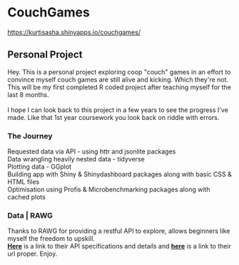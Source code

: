 # CouchGames

https://kurtisasha.shinyapps.io/couchgames/

## Personal Project

Hey. This is a personal project exploring coop "couch" games in an effort to convince myself couch games are still alive and kicking. Which they're not. This will be my first completed R coded project after teaching myself for the last 8 months.<br><br>
I hope I can look back to this project in a few years to see the progress I've made. Like that 1st year coursework you look back on riddle with errors.<br>
<h3>The Journey</h3>
Requested data via API - using httr and jsonlite packages
<br> Data wrangling heavily nested data - tidyverse 
<br>  Plotting data - GGplot
<br>   Building app with Shiny & Shinydashboard packages along with basic CSS & HTML files 
<br>    Optimisation using Profis & Microbenchmarking packages along with cached plots

<h3>Data | RAWG</h3>

<p style="text-align: left">
Thanks to RAWG for providing a restful API to explore, allows beginners like myself the freedom to upskill.<br>
<a href="https://api.rawg.io/docs/" target="_blank"><b>Here</b></a> is a link to their API specifications and details and 
<a href="https://rawg.io/" target="_blank"><b>here</b></a> is a link to their url proper. Enjoy. 
